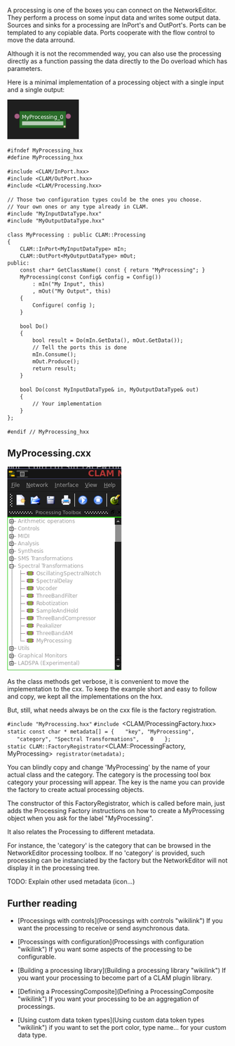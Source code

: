 A processing is one of the boxes you can connect on the NetworkEditor. They perform a process on some input data and writes some output data. Sources and sinks for a processing are InPort's and OutPort's. Ports can be templated to any copiable data. Ports cooperate with the flow control to move the data arround.

Although it is not the recommended way, you can also use the processing directly as a function passing the data directly to the Do overload which has parameters.

Here is a minimal implementation of a processing object with a single input and a single output:

![How the processing will look like on the NetworkEditor](MyProcessing.png "How the processing will look like on the NetworkEditor")

    #ifndef MyProcessing_hxx
    #define MyProcessing_hxx

    #include <CLAM/InPort.hxx>
    #include <CLAM/OutPort.hxx>
    #include <CLAM/Processing.hxx>

    // Those two configuration types could be the ones you choose.
    // Your own ones or any type already in CLAM.
    #include "MyInputDataType.hxx"
    #include "MyOutputDataType.hxx"

    class MyProcessing : public CLAM::Processing
    { 
        CLAM::InPort<MyInputDataType> mIn;
        CLAM::OutPort<MyOutputDataType> mOut;
    public:
        const char* GetClassName() const { return "MyProcessing"; }
        MyProcessing(const Config& config = Config()) 
            : mIn("My Input", this)
            , mOut("My Output", this) 
        {
            Configure( config );
        }
     
        bool Do()
        {
            bool result = Do(mIn.GetData(), mOut.GetData()); 
            // Tell the ports this is done
            mIn.Consume();
            mOut.Produce();
            return result;
        }

        bool Do(const MyInputDataType& in, MyOutputDataType& out)
        {
            // Your implementation
        }
    };

    #endif // MyProcessing_hxx

MyProcessing.cxx
----------------

![MyProcessing available at the end of the 'Spectral Transformations' group](MyProcessing-ProcessingTree.png "MyProcessing available at the end of the 'Spectral Transformations' group")

As the class methods get verbose, it is convenient to move the implementation to the cxx. To keep the example short and easy to follow and copy, we kept all the implementations on the hxx.

But, still, what needs always be on the cxx file is the factory registration.

`#include "MyProcessing.hxx"`
`#include `<CLAM/ProcessingFactory.hxx>
`static const char * metadata[] = {`
`   "key", "MyProcessing",`
`   "category", "Spectral Transformations",`
`   0`
`   };`
`static CLAM::FactoryRegistrator`<CLAM::ProcessingFactory, MyProcessing>` registrator(metadata);`

You can blindly copy and change 'MyProcessing' by the name of your actual class and the category. The category is the processing tool box category your processing will appear. The key is the name you can provide the factory to create actual processing objects.

The constructor of this FactoryRegistrator, which is called before main, just adds the Processing Factory instructions on how to create a MyProcessing object when you ask for the label "MyProcessing".

It also relates the Processing to different metadata.

For instance, the 'category' is the category that can be browsed in the NetworkEditor processing toolbox. If no 'category' is provided, such processing can be instanciated by the factory but the NetworkEditor will not display it in the processing tree.

TODO: Explain other used metadata (icon...)

Further reading
---------------

-   [Processings with controls](Processings with controls "wikilink") If you want the processing to receive or send asynchronous data.
-   [Processings with configuration](Processings with configuration "wikilink") If you want some aspects of the processing to be configurable.

-   [Building a processing library](Building a processing library "wikilink") If you want your processing to become part of a CLAM plugin library.
-   [Defining a ProcessingComposite](Defining a ProcessingComposite "wikilink") If you want your processing to be an aggregation of processings.
-   [Using custom data token types](Using custom data token types "wikilink") if you want to set the port color, type name... for your custom data type.

